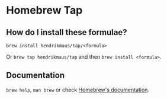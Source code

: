 # Homebrew Tap

## How do I install these formulae?
`brew install hendrikmaus/tap/<formula>`

Or `brew tap hendrikmaus/tap` and then `brew install <formula>`.

## Documentation
`brew help`, `man brew` or check [Homebrew's documentation](https://docs.brew.sh).
